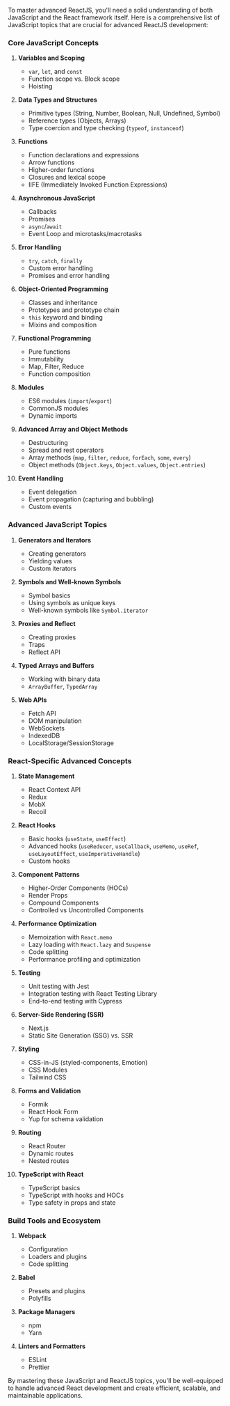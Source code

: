 To master advanced ReactJS, you'll need a solid understanding of both JavaScript and the React framework itself. Here is a comprehensive list of JavaScript topics that are crucial for advanced ReactJS development:

### Core JavaScript Concepts

1. **Variables and Scoping**

   - `var`, `let`, and `const`
   - Function scope vs. Block scope
   - Hoisting

2. **Data Types and Structures**

   - Primitive types (String, Number, Boolean, Null, Undefined, Symbol)
   - Reference types (Objects, Arrays)
   - Type coercion and type checking (`typeof`, `instanceof`)

3. **Functions**

   - Function declarations and expressions
   - Arrow functions
   - Higher-order functions
   - Closures and lexical scope
   - IIFE (Immediately Invoked Function Expressions)

4. **Asynchronous JavaScript**

   - Callbacks
   - Promises
   - `async`/`await`
   - Event Loop and microtasks/macrotasks

5. **Error Handling**

   - `try`, `catch`, `finally`
   - Custom error handling
   - Promises and error handling

6. **Object-Oriented Programming**

   - Classes and inheritance
   - Prototypes and prototype chain
   - `this` keyword and binding
   - Mixins and composition

7. **Functional Programming**

   - Pure functions
   - Immutability
   - Map, Filter, Reduce
   - Function composition

8. **Modules**

   - ES6 modules (`import`/`export`)
   - CommonJS modules
   - Dynamic imports

9. **Advanced Array and Object Methods**

   - Destructuring
   - Spread and rest operators
   - Array methods (`map`, `filter`, `reduce`, `forEach`, `some`, `every`)
   - Object methods (`Object.keys`, `Object.values`, `Object.entries`)

10. **Event Handling**
    - Event delegation
    - Event propagation (capturing and bubbling)
    - Custom events

### Advanced JavaScript Topics

1. **Generators and Iterators**

   - Creating generators
   - Yielding values
   - Custom iterators

2. **Symbols and Well-known Symbols**

   - Symbol basics
   - Using symbols as unique keys
   - Well-known symbols like `Symbol.iterator`

3. **Proxies and Reflect**

   - Creating proxies
   - Traps
   - Reflect API

4. **Typed Arrays and Buffers**

   - Working with binary data
   - `ArrayBuffer`, `TypedArray`

5. **Web APIs**
   - Fetch API
   - DOM manipulation
   - WebSockets
   - IndexedDB
   - LocalStorage/SessionStorage

### React-Specific Advanced Concepts

1. **State Management**

   - React Context API
   - Redux
   - MobX
   - Recoil

2. **React Hooks**

   - Basic hooks (`useState`, `useEffect`)
   - Advanced hooks (`useReducer`, `useCallback`, `useMemo`, `useRef`, `useLayoutEffect`, `useImperativeHandle`)
   - Custom hooks

3. **Component Patterns**

   - Higher-Order Components (HOCs)
   - Render Props
   - Compound Components
   - Controlled vs Uncontrolled Components

4. **Performance Optimization**

   - Memoization with `React.memo`
   - Lazy loading with `React.lazy` and `Suspense`
   - Code splitting
   - Performance profiling and optimization

5. **Testing**

   - Unit testing with Jest
   - Integration testing with React Testing Library
   - End-to-end testing with Cypress

6. **Server-Side Rendering (SSR)**

   - Next.js
   - Static Site Generation (SSG) vs. SSR

7. **Styling**

   - CSS-in-JS (styled-components, Emotion)
   - CSS Modules
   - Tailwind CSS

8. **Forms and Validation**

   - Formik
   - React Hook Form
   - Yup for schema validation

9. **Routing**

   - React Router
   - Dynamic routes
   - Nested routes

10. **TypeScript with React**
    - TypeScript basics
    - TypeScript with hooks and HOCs
    - Type safety in props and state

### Build Tools and Ecosystem

1. **Webpack**

   - Configuration
   - Loaders and plugins
   - Code splitting

2. **Babel**

   - Presets and plugins
   - Polyfills

3. **Package Managers**

   - npm
   - Yarn

4. **Linters and Formatters**
   - ESLint
   - Prettier

By mastering these JavaScript and ReactJS topics, you'll be well-equipped to handle advanced React development and create efficient, scalable, and maintainable applications.
